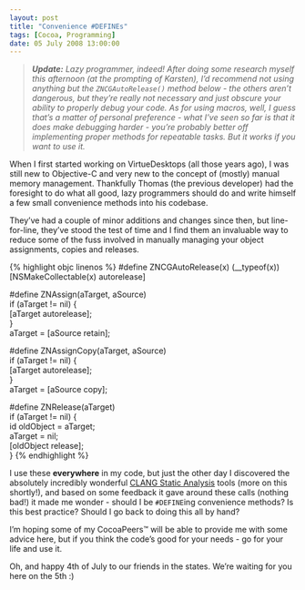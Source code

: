 ```yaml
---
layout: post
title: "Convenience #DEFINEs"
tags: [Cocoa, Programming]
date: 05 July 2008 13:00:00
---
```


> ***Update:** Lazy programmer, indeed! After doing some research myself this afternoon (at the prompting of Karsten), I’d recommend not using anything but the `ZNCGAutoRelease()` method below - the others aren’t dangerous, but they’re really not necessary and just obscure your ability to properly debug your code. As for using macros, well, I guess that’s a matter of personal preference - what I’ve seen so far is that it does make debugging harder - you’re probably better off implementing proper methods for repeatable tasks. But it works if you want to use it.*

When I first started working on VirtueDesktops (all those years ago), I was still new to Objective-C and very new to the concept of (mostly) manual memory management. Thankfully Thomas (the previous developer) had the foresight to do what all good, lazy programmers should do and write himself a few small convenience methods into his codebase.

They’ve had a couple of minor additions and changes since then, but line-for-line, they’ve stood the test of time and I find them an invaluable way to reduce some of the fuss involved in manually managing your object assignments, copies and releases.

{% highlight objc linenos %}
#define ZNCGAutoRelease(x) (__typeof(x))[NSMakeCollectable(x) autorelease]

#define ZNAssign(aTarget, aSource)  \
if (aTarget != nil) {               \
    [aTarget autorelease];          \
}                                   \
aTarget = [aSource retain];

#define ZNAssignCopy(aTarget, aSource)  \
if (aTarget != nil) {                   \
    [aTarget autorelease];              \
}                                       \
aTarget = [aSource copy];

#define ZNRelease(aTarget)          \
if (aTarget != nil) {               \
    id oldObject = aTarget;     \
    aTarget = nil;                  \
    [oldObject release];            \
}
{% endhighlight %}

I use these **everywhere** in my code, but just the other day I discovered the absolutely incredibly wonderful [CLANG Static Analysis][1] tools (more on this shortly!), and based on some feedback it gave around these calls (nothing bad!) it made me wonder - should I be `#DEFINE`ing convenience methods? Is this best practice? Should I go back to doing this all by hand?

I’m hoping some of my CocoaPeers™ will be able to provide me with some advice here, but if you think the code’s good for your needs - go for your life and use it.

Oh, and happy 4th of July to our friends in the states. We’re waiting for you here on the 5th :)

 [1]: http://clang.llvm.org/StaticAnalysis.html